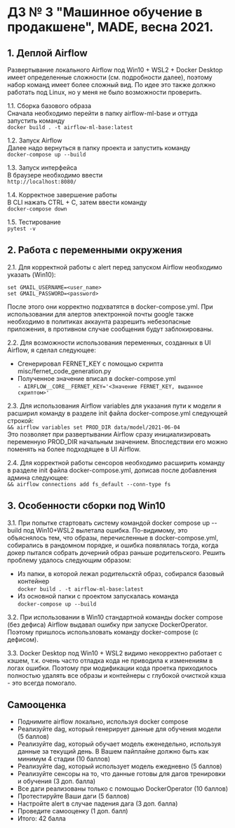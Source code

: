 # ДЗ № 3 "Машинное обучение в продакшене", MADE, весна 2021.

## 1. Деплой Airflow
Развертывание локального Airflow под Win10 + WSL2 + Docker Desktop имеет определенные сложности (см. подробности далее), поэтому набор команд имеет более сложный вид. По идее это также должно работать под Linux, но у меня не было возможности проверить.

1.1. Сборка базового образа  
Сначала необходимо перейти в папку airflow-ml-base и оттуда запустить команду  
```docker build . -t airflow-ml-base:latest```  

1.2. Запуск Airflow  
Далее надо вернуться в папку проекта и запустить команду  
```docker-compose up --build```  

1.3. Запуск интерфейса  
В браузере необходимо ввести  
```http://localhost:8080/```  

1.4. Корректное завершение работы  
В CLI нажать CTRL + C, затем ввести команду  
```docker-compose down```  

1.5. Тестирование  
```pytest -v```  


## 2. Работа с переменными окружения  
2.1. Для корректной работы с alert перед запуском Airflow необходимо указать (Win10):  
```
set GMAIL_USERNAME=<user_name>
set GMAIL_PASSWORD=<password>
```
После этого они корректно подхватятся в docker-compose.yml. При использовании для алертов электронной почты google также необходимо в политиках аккаунта разрешить небезопасные приложения, в противном случае сообщения будут заблокированы.  

2.2. Для возможности использования переменных, созданных в UI Airflow, я сделал следующее:  
- Сгенерировал FERNET_KEY с помощью скрипта misc/fernet_code_generation.py  
- Полученное значение вписал в docker-compose.yml  
```- AIRFLOW__CORE__FERNET_KEY='<Значение FERNET_KEY, выданное скриптом>'```  

2.3. Для использования Airflow variables для указания пути к модели я расширил команду в разделе init файла docker-compose.yml следующей строкой:  
```&& airflow variables set PROD_DIR data/model/2021-06-04```  
Это позволяет при развертывании Airflow сразу инициализировать переменную PROD_DIR начальным значением. Впоследствии его можно поменять на более подходящее в UI Airflow.  

2.4. Для корректной работы сенсоров необходимо расширить команду в разделе init файла docker-compose.yml, дописав после добавления админа следующее:  
```&& airflow connections add fs_default --conn-type fs```  


## 3. Особенности сборки под Win10
3.1. При попытке стартовать систему командой docker compose up --build под Win10+WSL2 вылетала ошибка. По-видимому, это объяснялось тем, что образы, перечисленные в docker-compose.yml, собирались в рандомном порядке, и ошибка появлялась тогда, когда докер пытался собрать дочерний образ раньше родительского.
Решить проблему удалось следующим образом:  
- Из папки, в которой лежал родительсктй образ, собирался базовый контейнер  
```docker build . -t airflow-ml-base:latest```  
- Из основной папки с проектом запускалась команда  
```docker-compose up --build```  

3.2. При использовании в Win10 стандартной команды docker compose (без дефиса) Airflow выдавал ошибку при запуске DockerOperator. Поэтому пришлось использловать команду docker-compose (с дефисом).  

3.3. Docker Desktop под Win10 + WSL2 видимо некорректно работает с кэшем, т.к. очень часто отладка кода не приводила к изменениям в логах ошибки. Поэтому при модификации кода проетка приходилось полностью удалять все образы и контейнеры с глубокой очисткой кэша - это всегда помогало.  


## Самооценка

+ Поднимите airflow локально, используя docker compose 
+ Реализуйте dag, который генерирует данные для обучения модели (5 баллов)
+ Реализуйте dag, который обучает модель еженедельно, используя данные за текущий день. В Вашем пайплайне должно быть как минимум 4 стадии (10 баллов) 
+ Реализуйте dag, который использует модель ежедневно (5 баллов)
+ Реализуйте сенсоры на то, что данные готовы для дагов тренировки и обучения (3 доп. балла)
+ Все даги реализованы только с помощью DockerOperator (10 баллов)
+ Протестируйте Ваши даги (5 баллов) 
+ Настройте alert в случае падения дага (3 доп. балла)
+ Проведите самооценку (1 доп. балл)
+ Итого: 42 балла
